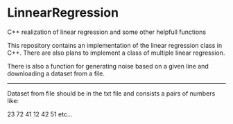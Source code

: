# LinnearRegression
C++ realization of linear regression and some other helpfull functions

This repository contains an implementation of the linear regression class in C++. There are also plans to implement a class of multiple linear regression.

There is also a function for generating noise based on a given line and downloading a dataset from a file.

***

Dataset from file should be in the txt file and consists a pairs of numbers like:

23 72
41 12
42 51
etc...
